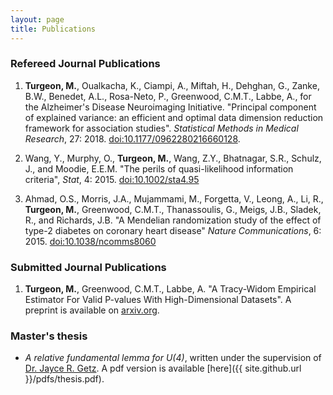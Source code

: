 ```yaml
---
layout: page
title: Publications
---
```


### Refereed Journal Publications

 1. **Turgeon, M.**, Oualkacha, K., Ciampi, A., Miftah, H., Dehghan, G., Zanke, B.W., Benedet, A.L., Rosa-Neto, P., Greenwood, C.M.T., Labbe, A., for the Alzheimer's Disease Neuroimaging Initiative. "Principal component of explained variance: an efficient and optimal data dimension reduction framework for association studies". *Statistical Methods in Medical Research*, 27: 2018. [doi:10.1177/0962280216660128](http://dx.doi.org/10.1177/0962280216660128). 

 2. Wang, Y., Murphy, O., **Turgeon, M.**, Wang, Z.Y., Bhatnagar, S.R., Schulz, J., and Moodie, E.E.M. "The perils of quasi-likelihood information criteria", *Stat*, 4: 2015. [doi:10.1002/sta4.95](http://dx.doi.org/10.1002/sta4.95)
    
 3. Ahmad, O.S., Morris, J.A., Mujammami, M., Forgetta, V., Leong, A., Li, R., **Turgeon, M.**, Greenwood, C.M.T., Thanassoulis, G., Meigs, J.B., Sladek, R., and Richards, J.B.  "A Mendelian randomization study of the effect of type-2 diabetes on coronary heart disease" *Nature Communications*, 6: 2015. [doi:10.1038/ncomms8060](http://dx.doi.org/10.1038/ncomms8060)

### Submitted Journal Publications

  1. **Turgeon, M.**, Greenwood, C.M.T., Labbe, A. "A Tracy-Widom Empirical Estimator For Valid P-values With High-Dimensional Datasets". A preprint is available on [arxiv.org](https://arxiv.org/abs/1811.07356).
 

### Master's thesis

 - *A relative fundamental lemma for U(4)*, written under the supervision of [Dr. Jayce R. Getz](https://services.math.duke.edu/~jgetz/). A pdf version is available [here]({{ site.github.url }}/pdfs/thesis.pdf).
